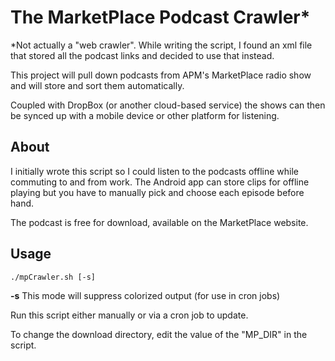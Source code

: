 The MarketPlace Podcast Crawler*
================================

*Not actually a "web crawler". While writing the script, I found an xml
file that stored all the podcast links and decided to use that instead.

This project will pull down podcasts from APM's MarketPlace radio show and 
    will store and sort them automatically.

Coupled with DropBox (or another cloud-based service) the shows can then
    be synced up with a mobile device or other platform for listening.

About
-----

I initially wrote this script so I could listen to the podcasts offline while
    commuting to and from work. The Android app can store clips for offline
    playing but you have to manually pick and choose each episode before hand.

The podcast is free for download, available on the MarketPlace website.

Usage
-----

```shell
./mpCrawler.sh [-s]
```
**-s**
This mode will suppress colorized output (for use in cron jobs)

Run this script either manually or via a cron job to update.

To change the download directory, edit the value of the "MP_DIR" in the script.
